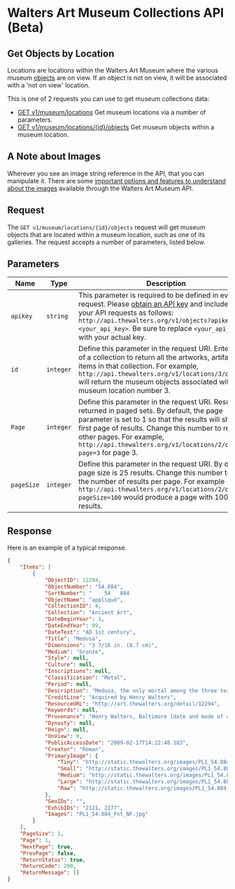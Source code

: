 Walters Art Museum Collections API (Beta)
================================================================================

## Get Objects by Location

Locations are locations within the Walters Art Museum where the various museum [objects](/objects.md) are on view. If an object is not on view, it will be associated with a 'not on view' location.

This is one of 2 requests you can use to get museum collections data:
- [GET v1/museum/locations](/locations-get.md) Get museum locations via a number of parameters.
- [GET v1/museum/locations/{id}/objects](/locations-objects.md) Get museum objects within a museum location.


## A Note about Images
Wherever you see an image string reference in the API, that you can manipulate it. There are some [important options and features to understand about the images](images.md) available through the Walters Art Museum API.


## Request
The `GET v1/museum/locations/{id}/objects` request will get museum objects that are located within a museum location, such as one of its galleries. The request accepts a number of parameters, listed below.


## Parameters
Name | Type | Description
-----|------|--------------
`apikey` | `string` | This parameter is required to be defined in every API request. Please [obtain an API key](http://api.thewalters.org/) and include it in your API requests as follows: `http://api.thewalters.org/v1/objects?apikey=<your_api_key>`. Be sure to replace `<your_api_key>` with your actual key. 
`id` | `integer` | Define this parameter in the request URI. Enter the ID of a collection to return all the artworks, artifacts or items in that collection. For example, `http://api.thewalters.org/v1/locations/3/objects` will return the museum objects associated with museum location number 3.
`Page` | `integer` | Define this parameter in the request URI. Results are returned in paged sets. By default, the page parameter is set to 1 so that the results will show the first page of results. Change this number to return other pages. For example, `http://api.thewalters.org/v1/locations/2/objects?page=3` for page 3. 
`pageSize` | `integer` | Define this parameter in the request URI. By default page size is 25 results. Change this number to alter the number of results per page. For example `http://api.thewalters.org/v1/locations/2/objects?pageSize=100` would produce a page with 100 results.


## Response
Here is an example of a typical response.

```json
{
    "Items": [
        {
            "ObjectID": 12294,
            "ObjectNumber": "54.884",
            "SortNumber": "    54   884                                            ",
            "ObjectName": "appliqué",
            "CollectionID": 4,
            "Collection": "Ancient Art",
            "DateBeginYear": 1,
            "DateEndYear": 99,
            "DateText": "AD 1st century",
            "Title": "Medusa",
            "Dimensions": "3 7/16 in. (8.7 cm)",
            "Medium": "bronze",
            "Style": null,
            "Culture": null,
            "Inscriptions": null,
            "Classification": "Metal",
            "Period": null,
            "Description": "Medusa, the only mortal among the three terrifying winged Gorgon sisters, could turn humans into stone. In early Greece, she was usually depicted with wings on her head, her face surrounded by snakes, with long fangs, and her tongue sticking out, all of which suggests her monstrous character. In later times, her features softened, and she was portrayed as a calm, beautiful woman. Medusa heads, intended to avert evil, were used as decorative elements on a large variety of items, such as vessels, statues, armor, and sarcophagi.",
            "CreditLine": "Acquired by Henry Walters",
            "ResourceURL": "http://art.thewalters.org/detail/12294",
            "Keywords": null,
            "Provenance": "Henry Walters, Baltimore [date and mode of acquisition unknown]; Walters Art Museum, 1931, by bequest.",
            "Dynasty": null,
            "Reign": null,
            "OnView": 0,
            "PublicAccessDate": "2009-02-17T14:22:48.183",
            "Creator": "Roman",
            "PrimaryImage": {
                "Tiny": "http://static.thewalters.org/images/PL1_54.884_Fnt_NF.jpg?width=50",
                "Small": "http://static.thewalters.org/images/PL1_54.884_Fnt_NF.jpg?width=100",
                "Medium": "http://static.thewalters.org/images/PL1_54.884_Fnt_NF.jpg?width=150",
                "Large": "http://static.thewalters.org/images/PL1_54.884_Fnt_NF.jpg?width=250",
                "Raw": "http://static.thewalters.org/images/PL1_54.884_Fnt_NF.jpg"
            },
            "GeoIDs": "",
            "ExhibIDs": "2121, 2177",
            "Images": "PL1_54.884_Fnt_NF.jpg"
        }
    ],
    "PageSize": 1,
    "Page": 1,
    "NextPage": true,
    "PrevPage": false,
    "ReturnStatus": true,
    "ReturnCode": 200,
    "ReturnMessage": []
}
```

